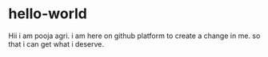 # hello-world
Hii i am pooja agri. i am here on github platform to create a change in me.
so that i can get what i deserve.
